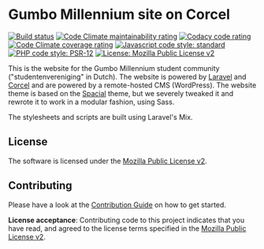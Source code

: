 # Gumbo Millennium site on Corcel

[![Build status][shield-build]][link-build]
[![Code Climate maintainability rating][shield-cc-maintainability]][link-cc-maintainability]
[![Codacy code rating][shield-cy-rating]][link-cy-rating]
[![Code Climate coverage rating][shield-cc-coverage]][link-cc-coverage]
[![Javascript code style: standard][shield-js]][link-js]
[![PHP code style: PSR-12][shield-php]][link-php]
[![License: Mozilla Public License v2][shield-license]][link-license]

This is the website for the Gumbo Millennium student community
("studentenvereniging" in Dutch). The website is powered by [Laravel][laravel]
and [Corcel][corcel] and are powered by a remote-hosted CMS (WordPress). The
website theme is based on the [Spacial][spacial] theme, but we severely tweaked
it and rewrote it to work in a modular fashion, using Sass.

The stylesheets and scripts are built using Laravel's Mix.

## License

The software is licensed under the [Mozilla Public License v2][link-license].

## Contributing

Please have a look at the [Contribution Guide][contrib] on how to get started.

**License acceptance**: Contributing code to this project indicates that you
have read, and agreed to the license terms specified in the [Mozilla Public
License v2][link-license].

<!-- Links -->

[shield-build]: https://img.shields.io/travis/com/gumbo-millennium/website.svg?style=for-the-badge
[shield-cc-maintainability]: https://img.shields.io/codeclimate/maintainability/gumbo-millennium/website.svg?label=CodeClimate+Maintainability&style=for-the-badge
[shield-cy-rating]: https://img.shields.io/codacy/grade/744b88fb0b9046309aa0571429e0dd7a.svg?label=Codacy+Rating&style=for-the-badge
[shield-cc-coverage]: https://img.shields.io/codeclimate/coverage-letter/gumbo-millennium/website.svg?style=for-the-badge
[shield-js]: https://img.shields.io/badge/js%20code%20style-standard-brightgreen.svg?style=for-the-badge
[shield-php]: https://img.shields.io/badge/php%20code%20style-PSR--2-8892be.svg?style=for-the-badge
[shield-license]: https://img.shields.io/github/license/gumbo-millennium/website.svg?style=for-the-badge

[link-build]: https://travis-ci.com/gumbo-millennium/website
[link-cc-maintainability]: https://codeclimate.com/github/gumbo-millennium/website
[link-cy-rating]: https://app.codacy.com/app/gumbo-millennium/website/dashboard
[link-cc-coverage]: https://codeclimate.com/github/gumbo-millennium/website
[link-js]: https://standardjs.com/
[link-php]: https://www.php-fig.org/psr/psr-2/
[link-license]: LICENSE.md

[laravel]: https://laravel.com/
[corcel]: https://github.com/corcel/corcel
[spacial]: https://wrapbootstrap.com/theme/spacial-responsive-bootstrap-4-theme-WB0P249P1

[contrib]: ./CONTRIBUTING.md
